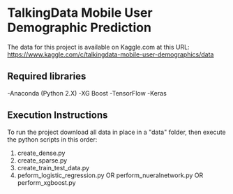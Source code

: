 # TalkingData Mobile User Demographic Prediction


The data for this project is available on Kaggle.com at this URL: https://www.kaggle.com/c/talkingdata-mobile-user-demographics/data

## Required libraries
-Anaconda (Python 2.X)
-XG Boost
-TensorFlow
-Keras

## Execution Instructions
To run the project download all data in place in a "data" folder, then execute the python scripts in this order:

1. create_dense.py
2. create_sparse.py
3. create_train_test_data.py
4. peform_logistic_regression.py OR perform_nueralnetwork.py OR perform_xgboost.py
